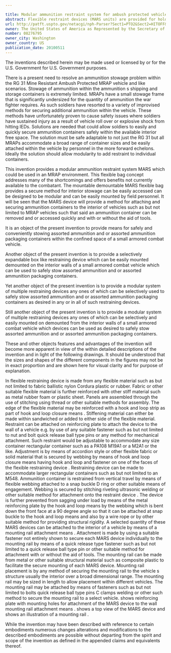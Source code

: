 ```yaml
---

title: Modular ammunition restraint system for ambush protected vehicles
abstract: Flexible restraint devices (MARS units) are provided for holding ammunition and ammunition packaging containers, mounted through wall mounting rails onto the interior of an ambush protected vehicle, or the like.
url: http://patft.uspto.gov/netacgi/nph-Parser?Sect1=PTO2&Sect2=HITOFF&p=1&u=%2Fnetahtml%2FPTO%2Fsearch-adv.htm&r=1&f=G&l=50&d=PALL&S1=08276795&OS=08276795&RS=08276795
owner: The United States of America as Represented by the Secretary of the Army
number: 08276795
owner_city: Washington
owner_country: US
publication_date: 20100511
---
```

The inventions described herein may be made used or licensed by or for the U.S. Government for U.S. Government purposes.

There is a present need to resolve an ammunition stowage problem within the RG 31 Mine Resistant Ambush Protected MRAP vehicle and like scenarios. Stowage of ammunition within the ammunition s shipping and storage containers is extremely limited. MRAPs have a small stowage frame that is significantly undersized for the quantity of ammunition the war fighter requires. As such soldiers have resorted to a variety of improvised methods for securing additional ammunition within the vehicle. These methods have unfortunately proven to cause safety issues where soldiers have sustained injury as a result of vehicle roll over or explosive shock from hitting IEDs. Solutions are needed that could allow soldiers to easily and quickly secure ammunition containers safely within the available interior free space. The solution must be safe adaptable to not just the RG 31 but all MRAPs accommodate a broad range of container sizes and be easily attached within the vehicle by personnel in the more forward echelons. Ideally the solution should allow modularity to add restraint to individual containers.

This invention provides a modular ammunition restraint system MARS which could be used in an MRAP environment. This flexible bag concept addresses many of the shortcomings and offers benefits not currently available to the combatant. The mountable demountable MARS flexible bag provides a secure method for interior stowage can be easily accessed can be designed to be modular and can be easily mounted by field personnel. It will be seen that the MARS device will provide a method for attaching and securing ammunition containers to the interior of vehicles such as but not limited to MRAP vehicles such that said an ammunition container can be removed and or accessed quickly and with or without the aid of tools.

It is an object of the present invention to provide means for safely and conveniently stowing assorted ammunition and or assorted ammunition packaging containers within the confined space of a small armored combat vehicle.

Another object of the present invention is to provide a selectively expandable box like restraining device which can be easily mounted demounted on the interior walls of a small armored combat vehicle which can be used to safely stow assorted ammunition and or assorted ammunition packaging containers.

Yet another object of the present invention is to provide a modular system of multiple restraining devices any ones of which can be selectively used to safely stow assorted ammunition and or assorted ammunition packaging containers as desired in any or in all of such restraining devices.

Still another object of the present invention is to provide a modular system of multiple restraining devices any ones of which can be selectively and easily mounted on demounted from the interior walls of a small armored combat vehicle which devices can be used as desired to safely stow assorted ammunition and or assorted ammunition packaging containers.

These and other objects features and advantages of the invention will become more apparent in view of the within detailed descriptions of the invention and in light of the following drawings. It should be understood that the sizes and shapes of the different components in the figures may not be in exact proportion and are shown here for visual clarity and for purpose of explanation.

In flexible restraining device is made from any flexible material such as but not limited to fabric ballistic nylon Cordura plastic or rubber. Fabric or other suitable flexible material is further reinforced with other stiff material such as metal rubber foam or plastic sheet. Panels are assembled through the use of stitching using thread or other suitable methods for assembly. The edge of the flexible material may be reinforced with a hook and loop strip as part of hook and loop closure means . Stiffening material can either be made within sandwiched or added to either side of the flexible material. Restraint can be attached on reinforcing plate to attach the device to the wall of a vehicle e.g. by use of any suitable fastener such as but not limited to nut and bolt quick release ball type pins or any method for mechanical attachment. Such restraint would be adjustable to accommodate any size container rectangular container such as a PA108 M19A1 or a M2A1 or the like. Adjustment is by means of accordion style or other flexible fabric or solid material that is secured by webbing by means of hook and loop closure means having hook and loop and fastener on one of the faces of the flexible restraining device . Restraining device can be made to accommodate larger rectangular containers such as but not limited to an M548. Ammunition container is restrained from vertical travel by means of flexible webbing attached to a snap buckle D ring or other suitable means of engagement. Webbing is secured by stitching riveting ultrasonic welding or other suitable method for attachment onto the restraint device . The device is further prevented from sagging under load by means of the metal reinforcing plate by the hook and loop means by the webbing which is bent down the front face at a 90 degree angle so that it can be attached at snap buckle to the hook and loop means and also by a wire rope or by other suitable method for providing structural rigidity. A selected quantity of these MARS devices can be attached to the interior of a vehicle by means of a mounting rail attachment means . Attachment is made by using a suitable fastener not entirely shown to secure each MARS device individually to the mounting rail by means of a quick release type fastener such as but not limited to a quick release ball type pin or other suitable method for attachment with or without the aid of tools. The mounting rail can be made from metal or other suitable structural material such as composite plastic to facilitate the secure mounting of each MARS device. Mounting rail placement is by any method of securing the mounting rail to the vehicle s structure usually the interior over a broad dimensional range. The mounting rail may be sized in length to allow placement within different vehicles. The mounting rail may be attached by means of fasteners such as but not limited to bolts quick release ball type pins C clamps welding or other such method to secure the mounting rail to a select vehicle. shows reinforcing plate with mounting holes for attachment of the MARS device to the wall mounting rail attachment means . shows a top view of the MARS device and shows an illustration of a mounting rail .

While the invention may have been described with reference to certain embodiments numerous changes alterations and modifications to the described embodiments are possible without departing from the spirit and scope of the invention as defined in the appended claims and equivalents thereof.

